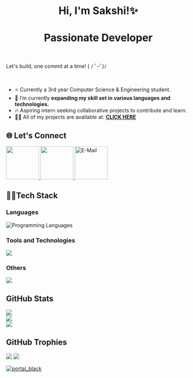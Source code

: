 <h1 align='center'>  Hi, I'm Sakshi!✨ 
<h1 align='center'>Passionate Developer</h1>

<br>

Let's build, one commit at a time! ( ﾉ ﾟｰﾟ)ﾉ

<br>

- ⭐ Currently a 3rd year Computer Science & Engineering student.
- 🌱 I’m currently **expanding my skill set in various languages and technologies.**
- 🔥 Aspiring intern seeking collaborative projects to contribute and learn.
- 👨‍💻 All of my projects are available at: [**CLICK HERE**](https://github.com/lazy-wav?tab=repositories)



## 🌐 Let's Connect
<a href="https://www.linkedin.com/in/sakshisingh9317"> <img src="https://user-images.githubusercontent.com/74038190/235294012-0a55e343-37ad-4b0f-924f-c8431d9d2483.gif" width="90"> </a>
<a href="https://discord.gg/luffy._.777"> <img src="https://user-images.githubusercontent.com/74038190/235294015-47144047-25ab-417c-af1b-6746820a20ff.gif" width="90"> </a> <a href="mailto:s.sakshi9317@gmail.com"> <img src="https://user-images.githubusercontent.com/74038190/216122065-2f028bae-25d6-4a3c-bc9f-175394ed5011.png" alt="E-Mail" width="90" /> </a>

<!--[![Gmail](https://img.shields.io/badge/Mail%20Me-%23EA4335.svg?logo=gmail&logoColor=white)](mailto:s.sakshi9317@gmail.com)
[![LinkedIn](https://img.shields.io/badge/LinkedIn-%230077B5.svg?logo=linkedin&logoColor=white)](https://www.linkedin.com/in/sakshisingh9317)
[![Discord](https://img.shields.io/badge/Discord-%235865F2.svg?logo=discord&logoColor=white)](https://discord.gg/luffy._.777)-->

## 👩‍💻Tech Stack
### Languages 
![Programming Languages](https://skillicons.dev/icons?i=python,cpp,c)
### Tools and Technologies
![](https://skillicons.dev/icons?i=html,tailwindcss,javascript,react,nodejs,nextjs,opencv,pytorch,tensorflow,scikitlearn,pycharm,mysql)
### Others 
![](https://skillicons.dev/icons?i=git,figma)

## GitHub Stats
![](https://github-readme-stats.vercel.app/api?username=lazy-wav&theme=radical&hide_border=false&include_all_commits=true&count_private=true&show_icons=true&border_radius=10)<br/>
![](https://github-readme-streak-stats.herokuapp.com/?user=lazy-wav&theme=radical&hide_border=false&border_radius=10)<br/>
![](https://github-readme-stats.vercel.app/api/top-langs/?username=lazy-wav&theme=radical&hide_border=false&include_all_commits=true&border_radius=10&count_private=true&layout=compact)

## GitHub Trophies
![](https://github-profile-trophy.vercel.app/?username=lazy-wav&theme=dracula&no-frame=false&no-bg=true&margin-w=4)
![](https://komarev.com/ghpvc/?username=lazy-wav&color=ff69b4)

[![portal_black](https://github.com/lazy-wav/lazy-wav/assets/141143973/77664ee7-0e87-42ea-ae2d-9ef587f387b5)](hehe)


